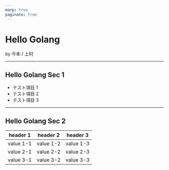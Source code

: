 ```yaml
---
marp: true
paginate: true
---
```


# Hello Golang

by 今本 / 上村

---

## Hello Golang Sec 1

- テスト項目 1
- テスト項目 2
- テスト項目 3

---

## Hello Golang Sec 2

| header 1  | header 2  | header 3  |
| :-------: | :-------: | :-------: |
| value 1-1 | value 1-2 | value 1-3 |
| value 2-1 | value 2-2 | value 2-3 |
| value 3-1 | value 3-2 | value 3-3 |
